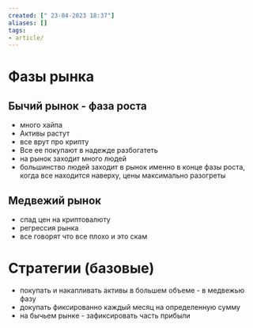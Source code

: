 ```yaml
---
created: [" 23-04-2023 18:37"]
aliases: []
tags:
- article/
---
```


# Фазы рынка

## Бычий рынок - фаза роста

- много хайпа
- Активы растут
- все врут про крипту
- Все ее покупают в надежде разбогатеть
- на рынок заходит много людей
- большинство людей заходит в рынок именно в конце фазы роста, когда все находится наверху, цены максимально разогреты

## Медвежий рынок

- спад цен на криптовалюту
- регрессия рынка
- все говорят что все плохо и это скам

# Стратегии (базовые)

- покупать и накапливать активы в большем объеме - в медвежью фазу
- докупать фиксированно каждый месяц на определенную сумму
- на бычьем рынке - зафиксировать часть прибыли